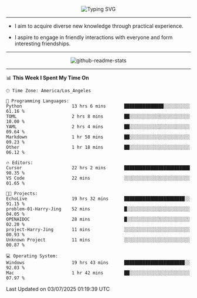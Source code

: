 <p align="center">
  <img src="https://readme-typing-svg.demolab.com?font=Fira+Code&weight=500&size=32&duration=2500&pause=1600&center=true&vCenter=true&random=false&width=1024&height=64&lines=Hi+there+%F0%9F%91%8B;I'm+delighted+you+could+make+it+here+%F0%9F%8E%89;I'm+Harry%2C+a+college+student+still+finding+my+way" alt="Typing SVG" />
</p>


---


- I aim to acquire diverse new knowledge through practical experience.

- I aspire to engage in friendly interactions with everyone and form interesting friendships.


---


<p align="center">
  <img src="https://github-readme-stats.vercel.app/api?username=Harry-Jing&show_icons=true" alt="github-readme-stats"/>
</p>


---

<!--START_SECTION:waka-->
📊 **This Week I Spent My Time On** 

```text
🕑︎ Time Zone: America/Los_Angeles

💬 Programming Languages: 
Python                   13 hrs 6 mins       ███████████████░░░░░░░░░░   61.16 % 
TOML                     2 hrs 8 mins        ██░░░░░░░░░░░░░░░░░░░░░░░   10.00 % 
YAML                     2 hrs 4 mins        ██░░░░░░░░░░░░░░░░░░░░░░░   09.64 % 
Markdown                 1 hr 58 mins        ██░░░░░░░░░░░░░░░░░░░░░░░   09.23 % 
Other                    1 hr 18 mins        ██░░░░░░░░░░░░░░░░░░░░░░░   06.12 % 

🔥 Editors: 
Cursor                   22 hrs 2 mins       █████████████████████████   98.35 % 
VS Code                  22 mins             ░░░░░░░░░░░░░░░░░░░░░░░░░   01.65 % 

🐱‍💻 Projects: 
EchoLive                 19 hrs 32 mins      ███████████████████████░░   91.15 % 
problem-01-Harry-Jing    52 mins             █░░░░░░░░░░░░░░░░░░░░░░░░   04.05 % 
OPENAIDOC                28 mins             █░░░░░░░░░░░░░░░░░░░░░░░░   02.20 % 
project-Harry-Jing       11 mins             ░░░░░░░░░░░░░░░░░░░░░░░░░   00.93 % 
Unknown Project          11 mins             ░░░░░░░░░░░░░░░░░░░░░░░░░   00.87 % 

💻 Operating System: 
Windows                  19 hrs 43 mins      ███████████████████████░░   92.03 % 
Mac                      1 hr 42 mins        ██░░░░░░░░░░░░░░░░░░░░░░░   07.97 % 
```


 Last Updated on 03/07/2025 01:19:39 UTC
<!--END_SECTION:waka-->
